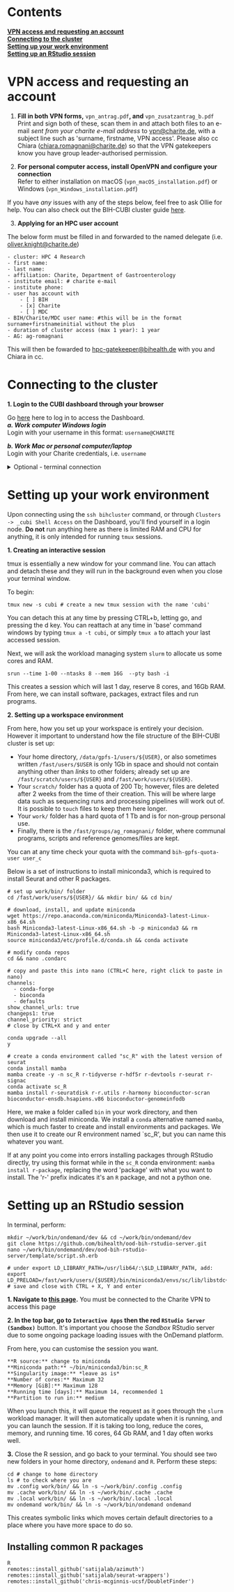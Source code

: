 # Contents

**[VPN access and requesting an account](https://github.com/ollieeknight/bih-cubi/tree/main/01_first_time_connecting#vpn-access-and-requesting-an-account)**  
**[Connecting to the cluster](https://github.com/ollieeknight/bih-cubi/tree/main/01_first_time_connecting#connecting-to-the-cluster)**  
**[Setting up your work environment](https://github.com/ollieeknight/bih-cubi/tree/main/01_first_time_connecting#setting-up-your-work-environment)**  
**[Setting up an RStudio session](https://github.com/ollieeknight/bih-cubi/tree/main/01_first_time_connecting#setting-up-an-rstudio-session)**  


# VPN access and requesting an account

1. **Fill in both VPN forms,** ```vpn_antrag.pdf```**, and** ```vpn_zusatzantrag_b.pdf```  
Print and sign both of these, scan them in and attach both files to an e-mail *sent from your charite e-mail address* to vpn@charite.de, with a subject line such as 'surname, firstname, VPN access'. Please also cc Chiara (chiara.romagnani@charite.de) so that the VPN gatekeepers know you have group leader-authorised permission.

2. **For personal computer access, install OpenVPN and configure your connection**  
Refer to either installation on macOS (```vpn_macOS_installation.pdf```) or Windows (```vpn_Windows_installation.pdf```)

If you have *any* issues with any of the steps below, feel free to ask Ollie for help. You can also check out the BIH-CUBI cluster guide [here](https://bihealth.github.io/bih-cluster/).

3. **Applying for an HPC user account**  

The below form must be filled in and forwarded to the named delegate (i.e. oliver.knight@charite.de)

```
- cluster: HPC 4 Research
- first name:
- last name:
- affiliation: Charite, Department of Gastroenterology
- institute email: # charite e-mail
- institute phone:
- user has account with
    - [ ] BIH
    - [x] Charite
    - [ ] MDC
- BIH/Charite/MDC user name: #this will be in the format surname+firstnameinitial without the plus
- duration of cluster access (max 1 year): 1 year
- AG: ag-romagnani
```

This will then be fowarded to hpc-gatekeeper@bihealth.de with you and Chiara in cc.

# Connecting to the cluster

**1. Login to the CUBI dashboard through your browser**   

Go [here](https://hpc-portal.cubi.bihealth.org/pun/sys/dashboard/) here to log in to access the Dashboard.  
***a. Work computer Windows login***  
Login with your username in this format: ```username@CHARITE```  

***b. Work Mac or personal computer/laptop***  
Login with your Charite credentials, i.e. ```username```

<details>
  <summary>Optional - terminal connection</summary>
    
**2. Creating a secure shell (ssh) key**  

a. Type ```ssh-keygen -t rsa -C "your_email@charite.de"``` # leaving the quotation marks, enter your e-mail.  

c. Use the default location for storing your ssh key (press enter), and type a secure password in to store it.  

d. Locate the ```.ssh/id_rsa.pub``` file in your file explorer and open with notepad/textedit. You may need to enable the 'show hidden files and folders' setting in your control panel.  

e. Copy the contents; it should look something like  
```ssh-rsa AAAAB3NzaC1yc2EAAAADAQABAAABAQC/Rdd5rf4BT38jsBlRrXpd1KDvjE1iZZlEmkB6809QK7hV6RCG13VcyPTIHSQePycfcUv5q1Jdy28MpacL/nv1UR/o35xPBn2HkgB4OqnKtt86soCGMd9/YzQP5lY7V60kPBJbrXDApeqf+H1GALsFNQM6MCwicdE6zTqE1mzWVdhGymZR28hGJbVsnMDDc0tW4i3FHGrDdmb7wHM9THMx6OcCrnNyA9Sh2OyBH4MwItKfuqEg2rc56D7WAQ2JcmPQZTlBAYeFL/dYYKcXmbffEpXTbYh+7O0o9RAJ7T3uOUj/2IbSnsgg6fyw0Kotcg8iHAPvb61bZGPOEWZb your_email@charite.de```

f. Go to https://zugang.charite.de/ and log in as normal. Click on the blue button ```SSHKeys...```, paste the key from your ```.ssh/id_rsa.pub``` file, and click append.  

**4. Connect to the cluster**  
a. Type
```ssh-add```  

b. Go to the ```~/.ssh/``` folder and create a new text file. paste the below in, adding your username and leaving the '_c', and save, *without* a file extension.  
```
Host bihcluster
    ForwardAgent yes
    ForwardX11 yes
    HostName hpc-login-1.cubi.bihealth.org
    User username_c
    RequestTTY yes

Host bihcluster2
    ForwardAgent yes
    ForwardX11 yes
    HostName hpc-login-1.cubi.bihealth.org
    User username_c
    RequestTTY yes
```

c. Then, you can simply type   
```ssh bihcluster```  
Enter the password you set during **step 2** and connect into the login node. Proceed directly to the instructions in [03_work_environment](https://github.com/romagnanilab/bih-cubi/tree/main/03_work_environment)

</details>

# Setting up your work environment

Upon connecting using the ```ssh bihcluster``` command, or through ```Clusters -> _cubi Shell Access``` on the Dashboard, you'll find yourself in a login node. **Do not** run anything here as there is limited RAM and CPU for anything, it is only intended for running ```tmux``` sessions.  

**1. Creating an interactive session** 

tmux is essentially a new window for your command line. You can attach and detach these and they will run in the background even when you close your terminal window.  

To begin:
```
tmux new -s cubi # create a new tmux session with the name 'cubi'
```

You can detach this at any time by pressing CTRL+b, letting go, and pressing the d key. You can reattach at any time in 'base' command windows by typing ```tmux a -t cubi```, or simply ```tmux a``` to attach your last accessed session.  

Next, we will ask the workload managing system ```slurm``` to allocate us some cores and RAM.

```srun --time 1-00 --ntasks 8 --mem 16G  --pty bash -i```  

This creates a session which will last 1 day, reserve 8 cores, and 16Gb RAM. From here, we can install software, packages, extract files and run programs.

**2. Setting up a workspace environment**

From here, how you set up your workspace is entirely your decision. However it important to understand how the file structure of the BIH-CUBI cluster is set up:

- Your home directory, ```/data/gpfs-1/users/${USER}```, or also sometimes written ```/fast/users/$USER``` is only 1Gb in space and should not contain anything other than *links* to other folders; already set up are ```/fast/scratch/users/${USER}``` and ```/fast/work/users/${USER}```.  
- Your ```scratch/``` folder has a quota of 200 Tb; however, files are deleted after 2 weeks from the time of their creation. This will be where large data such as sequencing runs and processing pipelines will work out of. It is possible to ```touch``` files to keep them here longer.
- Your ```work/``` folder has a hard quota of 1 Tb and is for non-group personal use.
- Finally, there is the ```/fast/groups/ag_romagnani/``` folder, where communal programs, scripts and reference genomes/files are kept.  

You can at any time check your quota with the command ```bih-gpfs-quota-user user_c```

Below is a set of instructions to install miniconda3, which is required to install Seurat and other R packages.

```
# set up work/bin/ folder
cd /fast/work/users/${USER}/ && mkdir bin/ && cd bin/

# download, install, and update miniconda 
wget https://repo.anaconda.com/miniconda/Miniconda3-latest-Linux-x86_64.sh
bash Miniconda3-latest-Linux-x86_64.sh -b -p miniconda3 && rm Miniconda3-latest-Linux-x86_64.sh
source miniconda3/etc/profile.d/conda.sh && conda activate

# modify conda repos 
cd && nano .condarc

# copy and paste this into nano (CTRL+C here, right click to paste in nano)
channels:
  - conda-forge
  - bioconda
  - defaults
show_channel_urls: true
changeps1: true
channel_priority: strict
# close by CTRL+X and y and enter

conda upgrade --all 
y

# create a conda environment called "sc_R" with the latest version of seurat
conda install mamba
mamba create -y -n sc_R r-tidyverse r-hdf5r r-devtools r-seurat r-signac
conda activate sc_R
mamba install r-seuratdisk r-r.utils r-harmony bioconductor-scran bioconductor-ensdb.hsapiens.v86 bioconductor-genomeinfodb
```

Here, we make a folder called `bin` in your work directory, and then download and install miniconda. We install a `conda` alternative named `mamba`, which is much faster to create and install environments and packages. We then use it to create our R environment named `sc_R', but you can name this whatever you want.

If at any point you come into errors installing packages through RStudio directly, try using this format while in the `sc_R` conda environment: `mamba install r-package`, replacing the word 'package' with what you want to install. The 'r-' prefix indicates it's an `R` package, and not a python one.

# Setting up an RStudio session
In terminal, perform:  
```
mkdir ~/work/bin/ondemand/dev && cd ~/work/bin/ondemand/dev
git clone https://github.com/bihealth/ood-bih-rstudio-server.git
nano ~/work/bin/ondemand/dev/ood-bih-rstudio-server/template/script.sh.erb

# under export LD_LIBRARY_PATH=/usr/lib64/:\$LD_LIBRARY_PATH, add:
export LD_PRELOAD=/fast/work/users/{$USER}/bin/miniconda3/envs/sc/lib/libstdc++.so.6 
# save and close with CTRL + X, Y and enter
```

**1. Navigate to [this page](https://hpc-portal.cubi.bihealth.org/pun/sys/dashboard/).** You must be connected to the Charite VPN to access this page

**2. In the top bar, go to `Interactive Apps` then the red `RStudio Server (Sandbox)`** button. It's important you choose the *Sandbox* RStudio server due to some ongoing package loading issues with the OnDemand platform.

From here, you can customise the session you want.

```
**R source:** change to miniconda  
**Miniconda path:** ~/bin/miniconda3/bin:sc_R  
**Singularity image:** *leave as is*  
**Number of cores:** Maximum 32
**Memory [GiB]:** Maximum 128  
**Running time [days]:** Maximum 14, recommended 1  
**Partition to run in:** medium
```

When you launch this, it will queue the request as it goes through the `slurm` workload manager. It will then automatically update when it is running, and you can launch the session. If it is taking too long, reduce the cores, memory, and running time. 16 cores, 64 Gb RAM, and 1 day often works well.

**3.** Close the R session, and go back to your terminal. You should see two new folders in your home directory, `ondemand` and `R`. Perform these steps:

```
cd # change to home directory
ls # to check where you are
mv .config work/bin/ && ln -s ~/work/bin/.config .config
mv .cache work/bin/ && ln -s ~/work/bin/.cache .cache
mv .local work/bin/ && ln -s ~/work/bin/.local .local
mv ondemand work/bin/ && ln -s ~/work/bin/ondemand ondemand
```
This creates symbolic links which moves certain default directories to a place where you have more space to do so.

## Installing common R packages
```
R
remotes::install_github('satijalab/azimuth')
remotes::install_github('satijalab/seurat-wrappers')
remotes::install_github('chris-mcginnis-ucsf/DoubletFinder')
```  
